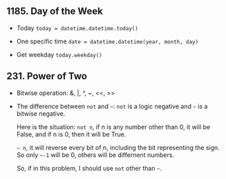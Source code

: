 ## 1185. Day of the Week
- Today `today = datetime.datetime.today()`

- One specific time `date = datetime.datetime(year, month, day)`

- Get weekday `today.weekday()`


## 231. Power of Two
- Bitwise operation: &, |, ^, ~, <<, >>
- The difference between `not` and `~`: `not` is a logic negative and `~` is a bitwise negative.

    Here is the situation: `not n`, if n is any number other than 0, it will be False, and if n is 0, then it will be True.
    
    `~ n`, it will reverse every bit of n, including the bit representing the sign. So only `~-1` will be 0, others will be differnent numbers. 
    
    So, if in this problem, I should use `not` other than `~`.

